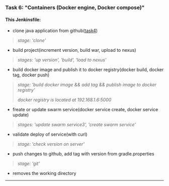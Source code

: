 ### Task 6: "Containers (Docker engine, Docker compose)" ###
#### This Jenkinsfile: ####
-   clone java application from github([task4](https://github.com/Zhdanovich98/EpamLabs/tree/task4))
> *stage: 'clone'*
-   build project(increment version, build war, upload to nexus)
> *stages: 'up version', 'build', 'load to nexus'*
-   build docker image and publish it to docker registry(docker build, docker tag, docker push)
> *stage: 'build docker image && add tag && publish image to docker registry'*
>
> *docker registry is located at 192.168.1.6:5000*
-   freate or update swarm service(docker service create, docker service update)
> *stages: 'update swarm service3', 'create swarm service'*
-   validate deploy of service(with curl)
> *stage: 'check version on server'*
-   push changes to github, add tag with version from gradle.properties
> *stage: 'git'*
-   removes the working directory
---
